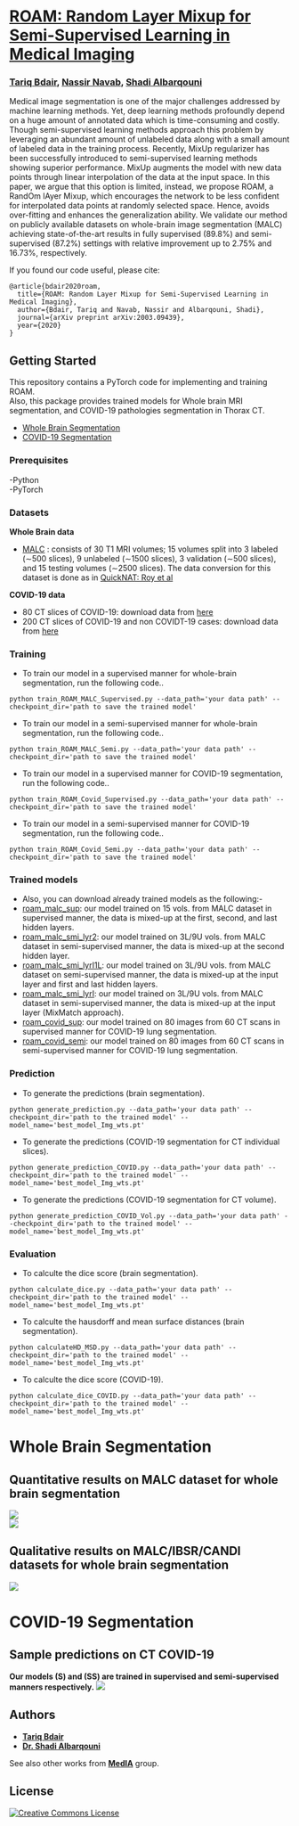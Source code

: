 # [ROAM: Random Layer Mixup for Semi-Supervised Learning in Medical Imaging](https://arxiv.org/pdf/2003.09439.pdf)
### [Tariq Bdair](http://campar.in.tum.de/Main/TariqBdair), [Nassir Navab](http://campar.in.tum.de/Main/NassirNavab), [Shadi Albarqouni](https://albarqouni.github.io/)
Medical image segmentation is one of the major challenges addressed by machine learning methods. Yet, deep learning methods profoundly depend on a huge amount of annotated data which is time-consuming and costly. Though semi-supervised learning methods approach this problem by leveraging an abundant amount of unlabeled data along with a small amount of labeled data in the training process. Recently, MixUp regularizer has been successfully introduced to semi-supervised learning methods showing superior performance. MixUp augments the model with new data points through linear interpolation of the data at the input space. In this paper, we argue that this option is limited, instead, we propose ROAM, a RandOm lAyer Mixup, which encourages the network to be less confident for interpolated data points at randomly selected space. Hence, avoids over-fitting and enhances the generalization ability. We validate our method on publicly available datasets on whole-brain image segmentation (MALC) achieving state-of-the-art results in fully supervised (89.8%) and semi-supervised (87.2%) settings with relative improvement up to 2.75% and 16.73%, respectively.

If you found our code useful, please cite:
```
@article{bdair2020roam,
  title={ROAM: Random Layer Mixup for Semi-Supervised Learning in Medical Imaging},
  author={Bdair, Tariq and Navab, Nassir and Albarqouni, Shadi},
  journal={arXiv preprint arXiv:2003.09439},
  year={2020}
}
```
## Getting Started

This repository contains a PyTorch code for implementing and training ROAM. 
<br/> Also, this package provides trained models for Whole brain MRI segmentation,  and COVID-19 pathologies segmentation in Thorax CT. 
- [Whole Brain Segmentation](#Whole-Brain-Segmentation)
- [COVID-19 Segmentation](#COVID-19-Segmentation)


### Prerequisites

-Python <br/> 
-PyTorch
<br/> 
### Datasets
**Whole Brain data**
- [MALC](http://www.neuromorphometrics.com/2012_MICCAI_Challenge_Data.html) : consists of 30 T1 MRI volumes; 15 volumes split into 3 labeled (∼500 slices), 9 unlabeled (∼1500 slices), 3 validation (∼500 slices), and 15 testing volumes (∼2500 slices). The data conversion for this dataset is done as in [QuickNAT: Roy et al](https://github.com/ai-med/quickNAT_pytorch) <br/>

**COVID-19 data**
- 80 CT slices of COVID-19: download data from [here](http://medicalsegmentation.com/covid19/)
- 200 CT slices of COVID-19 and non COVIDT-19 cases: download data from [here](https://github.com/UCSD-AI4H/COVID-CT/tree/master/Images-processed)

### Training 
- To train our model in a supervised manner for whole-brain segmentation, run the following code..
```
python train_ROAM_MALC_Supervised.py --data_path='your data path' --checkpoint_dir='path to save the trained model'
```
- To train our model in a semi-supervised manner for whole-brain segmentation, run the following code..
```
python train_ROAM_MALC_Semi.py --data_path='your data path' --checkpoint_dir='path to save the trained model'
```
- To train our model in a supervised manner for COVID-19 segmentation, run the following code..
```
python train_ROAM_Covid_Supervised.py --data_path='your data path' --checkpoint_dir='path to save the trained model'
```
- To train our model in a semi-supervised manner for  COVID-19 segmentation, run the following code..
```
python train_ROAM_Covid_Semi.py --data_path='your data path' --checkpoint_dir='path to save the trained model'
```
### Trained models
- Also, you can download already trained models as the following:-  <br/>
- [roam_malc_sup](https://campowncloud.in.tum.de/index.php/s/UlRTmD7TR1cGitj): our model trained on 15 vols. from MALC dataset in supervised manner, the data is mixed-up at the first, second, and last hidden layers.
- [roam_malc_smi_lyr2](https://campowncloud.in.tum.de/index.php/s/UlRTmD7TR1cGitj): our model trained on 3L/9U vols. from MALC dataset in semi-supervised manner, the data is mixed-up at the second hidden layer.
- [roam_malc_smi_lyrI1L](https://campowncloud.in.tum.de/index.php/s/UlRTmD7TR1cGitj): our model trained on 3L/9U vols. from MALC dataset on semi-supervised manner, the data is mixed-up at the input layer and first and last hidden layers.
- [roam_malc_smi_lyrI](https://campowncloud.in.tum.de/index.php/s/UlRTmD7TR1cGitj): our model trained on 3L/9U vols. from MALC dataset in semi-supervised manner, the data is mixed-up at the input layer (MixMatch approach).
- [roam_covid_sup](https://campowncloud.in.tum.de/index.php/s/UlRTmD7TR1cGitj): our model trained on 80 images from 60 CT scans in supervised manner for COVID-19 lung segmentation. 
- [roam_covid_semi](https://campowncloud.in.tum.de/index.php/s/UlRTmD7TR1cGitj): our model trained on 80 images from 60 CT scans in semi-supervised manner for COVID-19 lung segmentation. 

### Prediction 
- To generate the predictions (brain segmentation).
```
python generate_prediction.py --data_path='your data path' --checkpoint_dir='path to the trained model' --model_name='best_model_Img_wts.pt'
```
- To generate the predictions (COVID-19 segmentation for CT individual slices).
```
python generate_prediction_COVID.py --data_path='your data path' --checkpoint_dir='path to the trained model' --model_name='best_model_Img_wts.pt'
```
- To generate the predictions (COVID-19 segmentation for CT volume).
```
python generate_prediction_COVID_Vol.py --data_path='your data path' --checkpoint_dir='path to the trained model' --model_name='best_model_Img_wts.pt'
```
### Evaluation
- To calculte the dice score (brain segmentation).
```
python calculate_dice.py --data_path='your data path' --checkpoint_dir='path to the trained model' --model_name='best_model_Img_wts.pt'
```
- To calculte the hausdorff and mean surface distances (brain segmentation).
```
python calculateHD_MSD.py --data_path='your data path' --checkpoint_dir='path to the trained model' --model_name='best_model_Img_wts.pt'
```
- To calculte the dice score (COVID-19).
```
python calculate_dice_COVID.py --data_path='your data path' --checkpoint_dir='path to the trained model' --model_name='best_model_Img_wts.pt'
```
# Whole Brain Segmentation
## Quantitative results on MALC dataset for whole brain segmentation
<img src="images/dice_results.png"> <br/>
<img src="images/dice_results_sup.png"> <br/>
## Qualitative results on MALC/IBSR/CANDI datasets for whole brain segmentation
<img src="images/QaulitativeAll.png">

# COVID-19 Segmentation
## Sample predictions on CT COVID-19 <br/>
**Our models (S) and (SS) are trained in supervised and semi-supervised manners respectively.**
<img src="images/COVID-19.jpeg">
## Authors

* [**Tariq Bdair**](http://campar.in.tum.de/Main/TariqBdair)
* [**Dr. Shadi Albarqouni**](https://albarqouni.github.io/)

See also other works from [**MedIA**](http://campar.in.tum.de/Chair/ResearchIssueMedicalImage) group.

## License

<a rel="license" href="https://creativecommons.org/licenses/by-nc/2.0/"><img alt="Creative Commons License" style="border-width:0" src="https://licensebuttons.net/l/by-nc/2.0/88x31.png" /></a>



